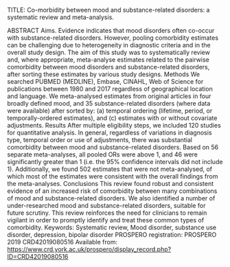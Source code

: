 TITLE: Co-morbidity between mood and substance-related disorders: a systematic review and meta-analysis.

ABSTRACT 
Aims. 
 Evidence indicates that mood disorders often co-occur with substance-related disorders. However, pooling comorbidity estimates can be challenging due to heterogeneity in diagnostic criteria and in the overall study design. The aim of this study was to systematically review and, where appropriate, meta-analyse estimates related to the pairwise comorbidity between mood disorders and substance-related disorders, after sorting these estimates by various study designs. 
Methods
 We searched PUBMED (MEDLINE), Embase, CINAHL, Web of Science for publications between 1980 and 2017 regardless of geographical location and language. We meta-analysed estimates from original articles in four broadly defined mood, and 35 substance-related disorders (where data were available) after sorted by: (a) temporal ordering (lifetime, period, or temporally-ordered estimates), and (c) estimates with or without covariate adjustments. 
Results
 After multiple eligibility steps, we included 120 studies for quantitative analysis. In general, regardless of variations in diagnosis type, temporal order or use of adjustments, there was substantial comorbidity between mood and substance-related disorders. Based on 56 separate meta-analyses, all pooled ORs were above 1, and 46 were significantly greater than 1 (i.e. the 95% confidence intervals did not include 1). Additionally, we found 502 estimates that were not meta-analysed, of which most of the estimates were consistent with the overall findings from the meta-analyses. 
Conclusions
This review found robust and consistent evidence of an increased risk of comorbidity between many combinations of mood and substance-related disorders. We also identified a number of under-researched mood and substance-related disorders, suitable for future scrutiny. This review reinforces the need for clinicians to remain vigilant in order to promptly identify and treat these common types of comorbidity.
Keywords: Systematic review, Mood disorder, substance use disorder, depression, bipolar disorder
PROSPERO registration: PROSPERO 2019 CRD42019080516 Available from: https://www.crd.york.ac.uk/prospero/display_record.php?ID=CRD42019080516
